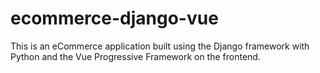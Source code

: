 # ecommerce-django-vue
This is an eCommerce application built using the Django framework with Python and the Vue Progressive Framework on the frontend.
